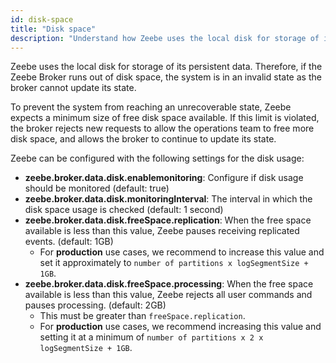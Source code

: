 ```yaml
---
id: disk-space
title: "Disk space"
description: "Understand how Zeebe uses the local disk for storage of its persistent data, and configuring Zeebe settings for the disk usage watermarks."
---
```


Zeebe uses the local disk for storage of its persistent data. Therefore, if the Zeebe Broker runs out of disk space, the system is in an invalid state as the broker cannot update its state.

To prevent the system from reaching an unrecoverable state, Zeebe expects a minimum size of free disk space available. If this limit is violated, the broker rejects new requests to allow the operations team to free more disk space, and allows the broker to continue to update its state.

Zeebe can be configured with the following settings for the disk usage:

- **zeebe.broker.data.disk.enablemonitoring**: Configure if disk usage should be monitored (default: true)
- **zeebe.broker.data.disk.monitoringInterval**: The interval in which the disk space usage is checked (default: 1 second)
- **zeebe.broker.data.disk.freeSpace.replication**: When the free space available is less than this value, Zeebe pauses receiving replicated events. (default: 1GB)
  - For **production** use cases, we recommend to increase this value and set it approximately to `number of partitions x logSegmentSize + 1GB`.
- **zeebe.broker.data.disk.freeSpace.processing**: When the free space available is less than this value, Zeebe rejects all user commands and pauses processing. (default: 2GB)
  - This must be greater than `freeSpace.replication`.
  - For **production** use cases, we recommend increasing this value and setting it at a minimum of `number of partitions x 2 x logSegmentSize + 1GB`.
